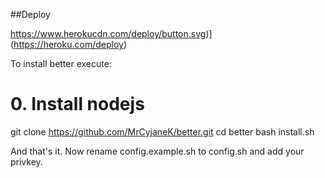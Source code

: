 ##Deploy

https://www.herokucdn.com/deploy/button.svg)](https://heroku.com/deploy)

To install better execute:

# 0. Install nodejs
git clone https://github.com/MrCyjaneK/better.git
cd better
bash install.sh

And that's it. Now rename config.example.sh to config.sh and add your privkey.
